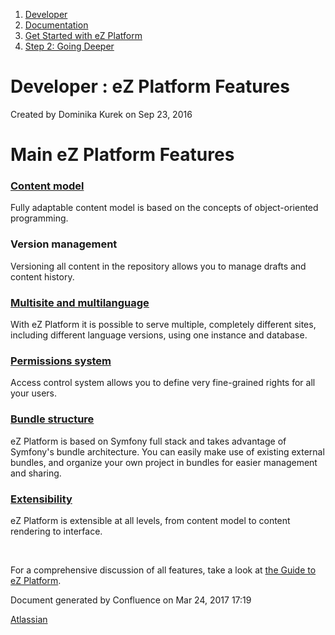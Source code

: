 1.  <span>[Developer](index.html)</span>
2.  <span>[Documentation](Documentation_31429504.html)</span>
3.  <span>[Get Started with eZ Platform](Get-Started-with-eZ-Platform_31429520.html)</span>
4.  <span>[Step 2: Going Deeper](31429542.html)</span>

<span id="title-text"> Developer : eZ Platform Features </span>
===============================================================

Created by <span class="author"> Dominika Kurek</span> on Sep 23, 2016

Main eZ Platform Features
=========================

### [Content model](31429709.html)

Fully adaptable content model is based on the concepts of object-oriented programming.

### Version management

Versioning all content in the repository allows you to manage drafts and content history.

### [Multisite and multilanguage](Multisite_31430389.html)

With eZ Platform it is possible to serve multiple, completely different sites, including different language versions, using one instance and database.

### [Permissions system](https://doc.ez.no/display/DEVELOPER/Repository#Repository-Permissions)

Access control system allows you to define very fine-grained rights for all your users.

### [Bundle structure](Bundles_31430133.html)

eZ Platform is based on Symfony full stack and takes advantage of Symfony's bundle architecture. You can easily make use of existing external bundles, and organize your own project in bundles for easier management and sharing.

### [Extensibility](Extending-eZ-Platform_31429689.html)

eZ Platform is extensible at all levels, from content model to content rendering to interface.

 

For a comprehensive discussion of all features, take a look at [the Guide to eZ Platform](The-Complete-Guide-to-eZ-Platform_31429526.html).

Document generated by Confluence on Mar 24, 2017 17:19

[Atlassian](http://www.atlassian.com/)


